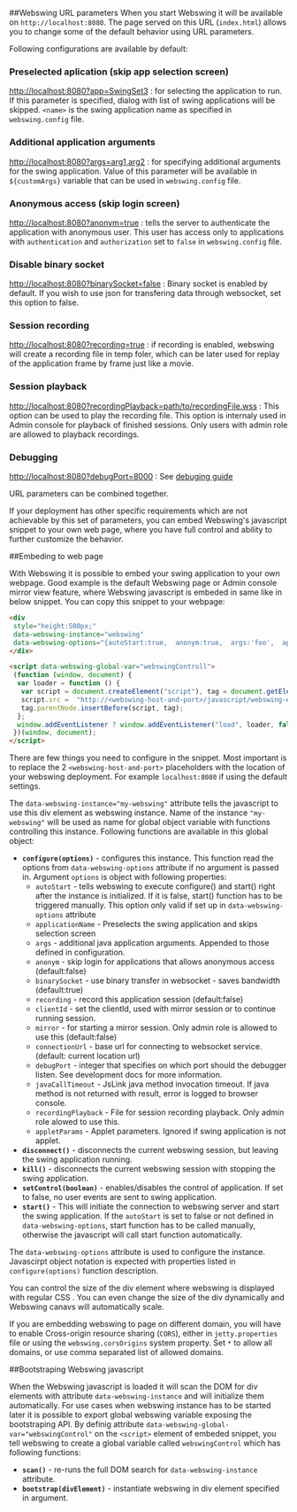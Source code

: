 ##Webswing URL parameters
When you start Webswing it will be available on `http://localhost:8080`. The page served on this URL (`index.html`) allows you to change some of the default behavior using URL parameters. 

Following configurations are available by default:

### Preselected aplication (skip app selection screen)
[http://localhost:8080?app=SwingSet3](http://localhost:8080?app=SwingSet3) : for selecting the application to run. If this parameter is specified, dialog with list of swing applications will be skipped. `<name>` is the swing application name as specified in `webswing.config` file.

### Additional application arguments
[http://localhost:8080?args=arg1,arg2](http://localhost:8080?args=arg1,arg2) : for specifying additional arguments for the swing application. Value of this parameter will be available in `${customArgs}` variable that can be used in `webswing.config` file.

### Anonymous access (skip login screen)
[http://localhost:8080?anonym=true](http://localhost:8080?anonym=true) : tells the server to authenticate the application with anonymous user. This user has access only to applications with `authentication` and `authorization` set to `false` in `webswing.config` file. 

### Disable binary socket
[http://localhost:8080?binarySocket=false](http://localhost:8080?binarySocket=false) : Binary socket is enabled by default. If you wish to use json for transfering data through websocket, set this option to false.

### Session recording
[http://localhost:8080?recording=true](http://localhost:8080?recording=true) : if recording is enabled, webswing will create a recording file in temp foler, which can be later used for replay of the application frame by frame just like a movie.

### Session playback 
[http://localhost:8080?recordingPlayback=path/to/recordingFile.wss](http://localhost:8080?recordingPlayback=path) : This option can be used to play the recording file. This option is internaly used in Admin console for playback of finished sessions. Only users with admin role are allowed to playback recordings.

### Debugging 
[http://localhost:8080?debugPort=8000](http://localhost:8080?debugPort=8000) : See [debuging guide](../dev/development.md#debugging)


 

URL parameters can be combined together.

If your deployment has other specific requirements which are not achievable by this set of parameters, you can embed Webswing's javascript snippet to your own web page, where you have full control and ability to further customize the behavior.

##Embeding to web page

With Webswing it is possible to embed your swing application to your own webpage. Good example is the default Webswing page or Admin console mirror view feature, where Webswing javascript is embeded in same like in below snippet. You can copy this snippet to your webpage: 

```html
<div 
 style="height:500px;" 
 data-webswing-instance="webswing" 
 data-webswing-options="{autoStart:true,  anonym:true,  args:'foo',  applicationName:'SwingSet3', connectionUrl:'http://<webswing-host-and-port>'}">
</div>

<script data-webswing-global-var="webswingControll">
 (function (window, document) {
  var loader = function () {
   var script = document.createElement("script"), tag = document.getElementsByTagName("script")[0];
   script.src =  "http://<webswing-host-and-port>/javascript/webswing-embed.js";
   tag.parentNode.insertBefore(script, tag);
  };
  window.addEventListener ? window.addEventListener("load", loader, false) : window.attachEvent("onload", loader);
 })(window, document);
</script>
```
There are few things you need to configure in the snippet. Most important is to replace the 2  `<webswing-host-and-port>` placeholders with the location of your webswing deployment. For example `localhost:8080` if using the default settings. 

The `data-webswing-instance="my-webswing"` attribute tells the javascript to use this div element as webswing instance. Name of the instance `"my-webswing"` will be used as name for global object variable with functions controlling this instance. Following functions are available in this global object: 

* **`configure(options)`** - configures this instance. This function read the options from `data-webswing-options` attribute if no argument is passed in. Argument `options` is object with following properties:
	* `autoStart`  - tells webswing to execute configure() and start() right after the instance is initialized. If it is false, start() function has to be triggered manually. This option only valid if set up in `data-webswing-options` attribute
    * `applicationName` - Preselects the swing application and skips selection screen
    * `args` - additional java application arguments. Appended to those defined in configuration.
    * `anonym` - skip login for applications that allows anonymous access (default:false)
    * `binarySocket` - use binary transfer in websocket - saves bandwidth (default:true)
    * `recording` - record this application session (default:false)
    * `clientId` - set the clientId, used with mirror session or to continue running session. 
    * `mirror` - for starting a mirror session. Only admin role is allowed to use this (default:false)
    * `connectionUrl` - base url for connecting to websocket service. (default: current location url) 
    * `debugPort` - integer that specifies on which port should the debugger listen. See development docs for more information.
    * `javaCallTimeout` - JsLink java method invocation timeout. If java method is not returned with result, error is logged to browser console.  
    * `recordingPlayback` - File for session recording playback. Only admin role alowed to use this.
    * `appletParams` - Applet parameters. Ignored if swing application is not applet.
* **`disconnect()`** - disconnects the current webswing session, but leaving the swing application running. 
* **`kill()`** - disconnects the current webswing session with stopping the swing application. 
* **`setControl(boolean)`** - enables/disables the control of application. If set to false, no user events are sent to swing application.
* **`start()`** - This will initiate the connection to webswing server and start the swing application. If the `autoStart` is set to false or not defined in `data-webswing-options`, start function has to be called manually, otherwise the javascript will call start function automatically. 

The `data-webswing-options` attribute is used to configure the instance. Javascirpt object notation is expected with properties listed in `configure(options)` function description. 

You can control the size of the div element where webswing is displayed with regular CSS . You can even change the size of the div dynamically and Webswing canavs will automatically scale. 

If you are embedding webswing to page on different domain, you will have to enable Cross-origin resource sharing (`CORS`), either in `jetty.properties` file or using the `webswing.corsOrigins` system property. Set `*` to allow all domains, or use comma separated list of allowed domains. 


##Bootstraping Webswing javascript 

When the Webswing javascript is loaded it will scan the DOM for div elements with attribute `data-webswing-instance` and will initialize them automatically. For use cases when webswing instance has to be started later it is possible to export global webswing variable exposing the bootstraping API. 
By definig attribute `data-webswing-global-var="webswingControl"` on the `<script>` element of embeded snippet, you tell webswing to create a global variable called `webswingControl` which has following functions: 

* **`scan()`** - re-runs the full DOM search for `data-webswing-instance` attribute.
* **`bootstrap(divElement)`** - instantiate webswing in div element specified in argument. 